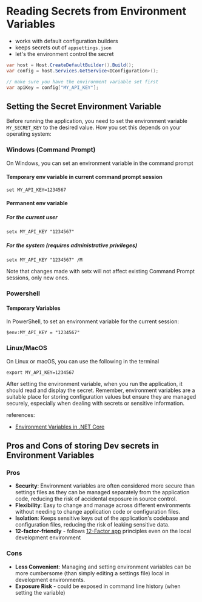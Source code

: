 # Reading Secrets from Environment Variables


- works with default configuration builders
- keeps secrets out of `appsettings.json` 
- let's the environment control the secret

```csharp
var host = Host.CreateDefaultBuilder().Build();
var config = host.Services.GetService<IConfiguration>();

// make sure you have the environment variable set first
var apiKey = config["MY_API_KEY"];
```




## Setting the Secret Environment Variable

Before running the application, you need to set the environment variable `MY_SECRET_KEY` to the desired value. How you set this depends on your operating system:

### Windows (Command Prompt)

On Windows, you can set an environment variable in the command prompt 

#### Temporary env variable in current command prompt session
```
set MY_API_KEY=1234567
```

#### Permanent env variable

##### For the current user

```
setx MY_API_KEY "1234567"
```

##### For the system (requires administrative privileges)

```
setx MY_API_KEY "1234567" /M
```

Note that changes made with setx will not affect existing Command Prompt sessions, only new ones.


### Powershell

#### Temporary Variables
In PowerShell, to set an environment variable for the current session:


```
$env:MY_API_KEY = "1234567"
```

### Linux/MacOS

On Linux or macOS, you can use the following in the terminal
```
export MY_API_KEY=1234567
```

After setting the environment variable, when you run the application, it should read and display the secret. Remember, environment variables are a suitable place for storing configuration values but ensure they are managed securely, especially when dealing with secrets or sensitive information.


references:

- [Environment Variables in .NET Core](https://docs.microsoft.com/en-us/aspnet/core/fundamentals/configuration/?view=aspnetcore-8.0#environment-variables)


## Pros and Cons of storing Dev secrets in Environment Variables

### Pros

- **Security**: Environment variables are often considered more secure than settings files as they can be managed separately from the application code, reducing the risk of accidental exposure in source control.
- **Flexibility**: Easy to change and manage across different environments without needing to change application code or configuration files.
- **Isolation**: Keeps sensitive keys out of the application's codebase and configuration files, reducing the risk of leaking sensitive data.
- **12-factor-friendly** - follows [12-Factor app](https://12factor.net/) principles even on the local development environment

### Cons

- **Less Convenient**: Managing and setting environment variables can be more cumbersome (than simply editing a settings file) local in development environments.
- **Exposure Risk** - could be exposed in command line history (when setting the variable)
